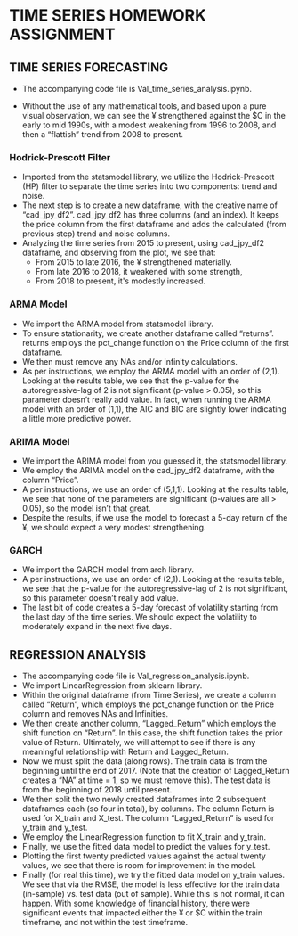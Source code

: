 # TIME SERIES HOMEWORK ASSIGNMENT

## TIME SERIES FORECASTING

* The accompanying code file is Val_time_series_analysis.ipynb.

- Without the use of any mathematical tools, and based upon a pure visual observation, we can see the ¥ strengthened against the $C in the early to mid 1990s, with a modest weakening from 1996 to 2008, and then a “flattish” trend from 2008 to present.

### Hodrick-Prescott Filter
- Imported from the statsmodel library, we utilize the Hodrick-Prescott (HP) filter to separate the time series into two components:  trend and noise.   
- The next step is to create a new dataframe, with the creative name of “cad_jpy_df2”.   cad_jpy_df2 has three columns (and an index).   It keeps the price column from the first dataframe and adds the calculated (from previous step) trend and noise columns.
- Analyzing the time series from 2015 to present, using cad_jpy_df2 dataframe, and observing from the plot, we see that:
  - From 2015 to late 2016, the ¥ strengthened materially.  
  - From late 2016 to 2018, it weakened with some strength,  
  - From 2018 to present, it's modestly increased.

### ARMA Model
- We import the ARMA model from statsmodel library.
- To ensure stationarity, we create another dataframe called “returns”.   returns employs the pct_change function on the Price column of the first dataframe.  
- We then must remove any NAs and/or infinity calculations.
- As per instructions, we employ the ARMA model with an order of (2,1).   Looking at the results table, we see that the p-value for the autoregressive-lag of 2 is not significant (p-value > 0.05), so this parameter doesn’t really add value.  In fact, when running the ARMA model with an order of (1,1), the AIC and BIC are slightly lower indicating a little more predictive power. 

### ARIMA Model
- We import the ARIMA model from you guessed it, the statsmodel library.
- We employ the ARIMA model on the cad_jpy_df2 dataframe, with the column “Price”.
- A per instructions, we use an order of (5,1,1).   Looking at the results table, we see that none of the parameters are significant (p-values are all > 0.05), so the model isn’t that great.  
- Despite the results, if we use the model to forecast a 5-day return of the ¥, we should expect a very modest strengthening.


### GARCH
- We import the GARCH model from arch library.
- A per instructions, we use an order of (2,1).   Looking at the results table, we see that the p-value for the autoregressive-lag of 2 is not significant, so this parameter doesn’t really add value.  
- The last bit of code creates a 5-day forecast of volatility starting from the last day of the time series.   We should expect the volatility to moderately expand in the next five days.



## REGRESSION ANALYSIS

- The accompanying code file is Val_regression_analysis.ipynb.
- We import LinearRegression from sklearn library.
- Within the original dataframe (from Time Series), we create a column called “Return”, which employs the pct_change function on the Price column and removes NAs and Infinities.    
- We then create another column, “Lagged_Return” which employs the shift function on “Return”.   In this case, the shift function takes the prior value of Return.  Ultimately, we will attempt to see if there is any meaningful relationship with Return and Lagged_Return.
- Now we must split the data (along rows).   The train data is from the beginning until the end of 2017.  (Note that the creation of Lagged_Return creates a “NA” at time = 1, so we must remove this).  The test data is from the beginning of 2018 until present.  
- We then split the two newly created dataframes into 2 subsequent dataframes each (so four in total), by columns.  The column Return is used for X_train and X_test.   The column “Lagged_Return” is used for y_train and y_test.  
- We employ the LinearRegression function to fit X_train and y_train.   
- Finally, we use the fitted data model to predict the values for y_test.  
- Plotting the first twenty predicted values against the actual twenty values, we see that there is room for improvement in the model.
- Finally (for real this time), we try the fitted data model on y_train values.   We see that via the RMSE, the model is less effective for the train data (in-sample) vs. test data (out of sample).   While this is not normal, it can happen.  With some knowledge of financial history, there were significant events that impacted either the ¥ or $C within the train timeframe, and not within the test timeframe.
